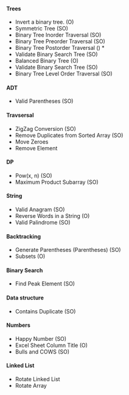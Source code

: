 #### Trees
* Invert a binary tree. (O)
* Symmetric Tree (SO)
* Binary Tree Inorder Traversal (SO)
* Binary Tree Preorder Traversal (SO)
* Binary Tree Postorder Traversal () *
* Validate Binary Search Tree (SO)
* Balanced Binary Tree (O)
* Validate Binary Search Tree (SO)
* Binary Tree Level Order Traversal (SO)

#### ADT
* Valid Parentheses (SO)


#### Travsersal
* ZigZag Conversion (SO)
* Remove Duplicates from Sorted Array (SO)
* Move Zeroes
* Remove Element



#### DP
* Pow(x, n) (SO)
* Maximum Product Subarray (SO)

#### String
* Valid Anagram (SO)
* Reverse Words in a String (O)
* Valid Palindrome (SO)

#### Backtracking
* Generate Parentheses (Parentheses) (SO)
* Subsets (O)

#### Binary Search
* Find Peak Element (SO)

#### Data structure
* Contains Duplicate (SO)

#### Numbers
* Happy Number (SO)
* Excel Sheet Column Title (O)
* Bulls and COWS (SO)

#### Linked List
* Rotate Linked List 
* Rotate Array

